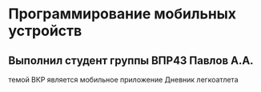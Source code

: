# Программирование мобильных устройств
## Выполнил студент группы ВПР43 Павлов А.А.

темой ВКР является мобильное приложение Дневник легкоатлета

